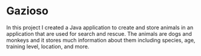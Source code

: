 # Gazioso

In this project I created a Java application to create and store animals in an application that are used for search and rescue. The animals are dogs and monkeys and it stores much information about them including species, age, training level, location, and more. 
